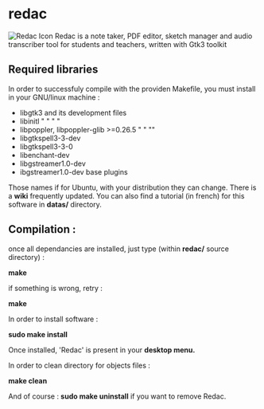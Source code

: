# redac

![Redac Icon](https://nsa40.casimages.com/img/2019/04/21/190421110735999272.png)
Redac is a note taker, PDF editor, sketch manager and audio transcriber tool for students and teachers, written with Gtk3 toolkit

Required libraries
---
In order to successfuly compile with the providen Makefile, you must install in your GNU/linux machine :

- libgtk3 and its development files
- libinitl "      "      "      "
- libpoppler, libpoppler-glib >=0.26.5 "   " "" 
- libgtkspell3-3-dev
- libgtkspell3-3-0
- libenchant-dev
- libgstreamer1.0-dev
- ibgstreamer1.0-dev base plugins

Those names if for Ubuntu, with your distribution they can change.
There is a **wiki** frequently updated.
You can also find a tutorial (in french) for this software in **datas/** directory.

Compilation :
-------------
once all dependancies are installed, just type (within **redac/** source directory) :

**make**

if something is wrong, retry :

**make**


In order to install software :

**sudo make install**

Once installed, 'Redac' is present in your **desktop menu.**

In order to clean directory for objects files :

**make clean**

And of course :
**sudo make uninstall** 
if you want to remove Redac.
